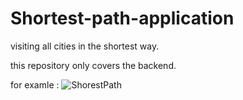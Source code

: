 # Shortest-path-application
visiting all cities in the shortest way.

this repository only covers the backend. 

for examle :
![ShorestPath](https://user-images.githubusercontent.com/92118506/189543859-3d2f008e-ad38-4caf-8e60-f0ce175cdc67.png)
